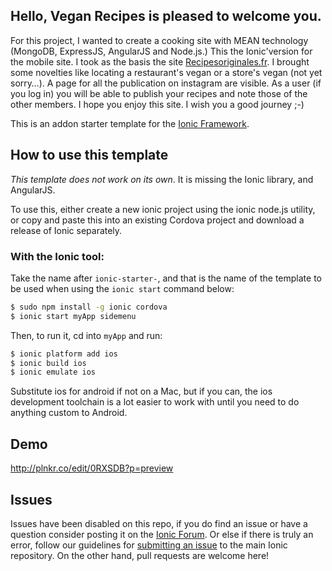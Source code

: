 ## Hello, Vegan Recipes is pleased to welcome you.

  For this project, I wanted to create a cooking site with MEAN technology (MongoDB, ExpressJS, AngularJS and Node.js.)
  This the Ionic'version for the mobile site.
  I took as the basis the site [Recipesoriginales.fr](http://www.recettesoriginales.fr/).
  I brought some novelties like locating a restaurant's vegan or a store's vegan (not yet sorry…). 
  A page for all the publication on instagram are visible.
  As a user (if you log in) you will be able to publish your recipes and note those of the other members.
  I hope you enjoy this site. I wish you a good journey ;-)




This is an addon starter template for the [Ionic Framework](http://ionicframework.com/).

## How to use this template

*This template does not work on its own*. It is missing the Ionic library, and AngularJS.

To use this, either create a new ionic project using the ionic node.js utility, or copy and paste this into an existing Cordova project and download a release of Ionic separately.

### With the Ionic tool:

Take the name after `ionic-starter-`, and that is the name of the template to be used when using the `ionic start` command below:

```bash
$ sudo npm install -g ionic cordova
$ ionic start myApp sidemenu
```

Then, to run it, cd into `myApp` and run:

```bash
$ ionic platform add ios
$ ionic build ios
$ ionic emulate ios
```

Substitute ios for android if not on a Mac, but if you can, the ios development toolchain is a lot easier to work with until you need to do anything custom to Android.

## Demo
http://plnkr.co/edit/0RXSDB?p=preview

## Issues
Issues have been disabled on this repo, if you do find an issue or have a question consider posting it on the [Ionic Forum](http://forum.ionicframework.com/).  Or else if there is truly an error, follow our guidelines for [submitting an issue](http://ionicframework.com/contribute/#issues) to the main Ionic repository. On the other hand, pull requests are welcome here!
